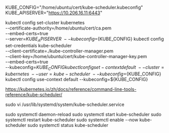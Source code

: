 KUBE_CONFIG="/home/ubuntu/cert/kube-scheduler.kubeconfig"
KUBE_APISERVER="https://10.206.16.11:6443"

kubectl config set-cluster kubernetes \
  --certificate-authority=/home/ubuntu/cert/ca.pem \
  --embed-certs=true \
  --server=${KUBE_APISERVER} \
  --kubeconfig=${KUBE_CONFIG}
kubectl config set-credentials kube-scheduler \
  --client-certificate=./kube-controller-manager.pem \
  --client-key=/home/ubuntu/cert/kube-controller-manager-key.pem \
  --embed-certs=true \
  --kubeconfig=${KUBE_CONFIG}
kubectl config set-context default \
  --cluster=kubernetes \
  --user=kube-scheduler \
  --kubeconfig=${KUBE_CONFIG}
kubectl config use-context default --kubeconfig=${KUBE_CONFIG}


https://kubernetes.io/zh/docs/reference/command-line-tools-reference/kube-scheduler/

sudo vi /usr/lib/systemd/system/kube-scheduler.service


sudo systemctl daemon-reload 
sudo systemctl start kube-scheduler
sudo systemctl restart kube-scheduler
sudo systemctl enable --now kube-scheduler
sudo systemctl status kube-scheduler